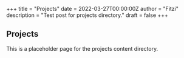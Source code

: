 +++
title = "Projects"
date = 2022-03-27T00:00:00Z
author = "Fitzi"
description = "Test post for projects directory."
draft = false
+++

## Projects

This is a placeholder page for the projects content directory.
